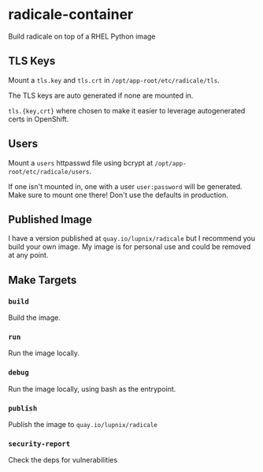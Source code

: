 # radicale-container

Build radicale on top of a RHEL Python image

## TLS Keys

Mount a `tls.key` and `tls.crt` in `/opt/app-root/etc/radicale/tls`.

The TLS keys are auto generated if none are mounted in.

`tls.{key,crt}` where chosen to make it easier to leverage autogenerated certs
in OpenShift.

## Users

Mount a `users` httpasswd file using bcrypt at
`/opt/app-root/etc/radicale/users`.

If one isn't mounted in, one with a user `user:password` will be generated.
Make sure to mount one there! Don't use the defaults in production.

## Published Image

I have a version published at `quay.io/lupnix/radicale` but I recommend you
build your own image. My image is for personal use and could be removed
at any point.

## Make Targets

### `build`

Build the image.

### `run`

Run the image locally.

### `debug`

Run the image locally, using bash as the entrypoint.

### `publish`

Publish the image to `quay.io/lupnix/radicale`

### `security-report`

Check the deps for vulnerabilities
